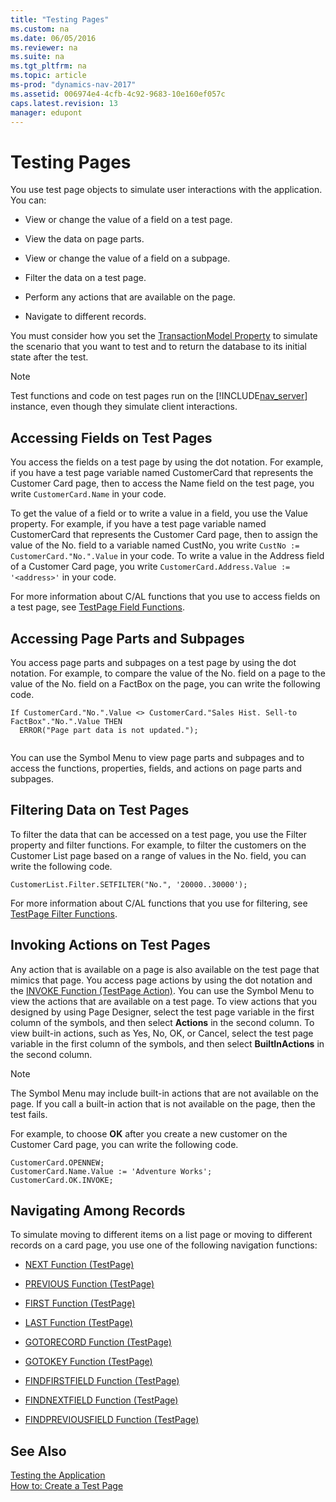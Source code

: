 ```yaml
---
title: "Testing Pages"
ms.custom: na
ms.date: 06/05/2016
ms.reviewer: na
ms.suite: na
ms.tgt_pltfrm: na
ms.topic: article
ms-prod: "dynamics-nav-2017"
ms.assetid: 006974e4-4cfb-4c92-9683-10e160ef057c
caps.latest.revision: 13
manager: edupont
---
```

# Testing Pages
You use test page objects to simulate user interactions with the application. You can:  
  
-   View or change the value of a field on a test page.  
  
-   View the data on page parts.  
  
-   View or change the value of a field on a subpage.  
  
-   Filter the data on a test page.  
  
-   Perform any actions that are available on the page.  
  
-   Navigate to different records.  
  
 You must consider how you set the [TransactionModel Property](TransactionModel-Property.md) to simulate the scenario that you want to test and to return the database to its initial state after the test.  
  
> [!NOTE]  
>  Test functions and code on test pages run on the [!INCLUDE[nav_server](includes/nav_server_md.md)] instance, even though they simulate client interactions.  
  
## Accessing Fields on Test Pages  
 You access the fields on a test page by using the dot notation. For example, if you have a test page variable named CustomerCard that represents the Customer Card page, then to access the Name field on the test page, you write `CustomerCard.Name` in your code.  
  
 To get the value of a field or to write a value in a field, you use the Value property. For example, if you have a test page variable named CustomerCard that represents the Customer Card page, then to assign the value of the No. field to a variable named CustNo, you write `CustNo := CustomerCard."No.".Value` in your code. To write a value in the Address field of a Customer Card page, you write `CustomerCard.Address.Value := '<address>'` in your code.  
  
 For more information about C/AL functions that you use to access fields on a test page, see [TestPage Field Functions](TestPage-Field-Functions.md).  
  
## Accessing Page Parts and Subpages  
 You access page parts and subpages on a test page by using the dot notation. For example, to compare the value of the No. field on a page to the value of the No. field on a FactBox on the page, you can write the following code.  
  
```  
If CustomerCard."No.".Value <> CustomerCard."Sales Hist. Sell-to FactBox"."No.".Value THEN  
  ERROR("Page part data is not updated.");  
  
```  
  
 You can use the Symbol Menu to view page parts and subpages and to access the functions, properties, fields, and actions on page parts and subpages.  
  
## Filtering Data on Test Pages  
 To filter the data that can be accessed on a test page, you use the Filter property and filter functions. For example, to filter the customers on the Customer List page based on a range of values in the No. field, you can write the following code.  
  
```  
CustomerList.Filter.SETFILTER("No.", '20000..30000');  
```  
  
 For more information about C/AL functions that you use for filtering, see [TestPage Filter Functions](TestPage-Filter-Functions.md).  
  
## Invoking Actions on Test Pages  
 Any action that is available on a page is also available on the test page that mimics that page. You access page actions by using the dot notation and the [INVOKE Function \(TestPage Action\)](INVOKE-Function--TestPage-Action-.md). You can use the Symbol Menu to view the actions that are available on a test page. To view actions that you designed by using Page Designer, select the test page variable in the first column of the symbols, and then select **Actions** in the second column. To view built-in actions, such as Yes, No, OK, or Cancel, select the test page variable in the first column of the symbols, and then select **BuiltInActions** in the second column.  
  
> [!NOTE]  
>  The Symbol Menu may include built-in actions that are not available on the page. If you call a built-in action that is not available on the page, then the test fails.  
  
 For example, to choose **OK** after you create a new customer on the Customer Card page, you can write the following code.  
  
```  
CustomerCard.OPENNEW;  
CustomerCard.Name.Value := 'Adventure Works';  
CustomerCard.OK.INVOKE;  
```  
  
## Navigating Among Records  
 To simulate moving to different items on a list page or moving to different records on a card page, you use one of the following navigation functions:  
  
-   [NEXT Function \(TestPage\)](NEXT-Function--TestPage-.md)  
  
-   [PREVIOUS Function \(TestPage\)](PREVIOUS-Function--TestPage-.md)  
  
-   [FIRST Function \(TestPage\)](FIRST-Function--TestPage-.md)  
  
-   [LAST Function \(TestPage\)](LAST-Function--TestPage-.md)  
  
-   [GOTORECORD Function \(TestPage\)](GOTORECORD-Function--TestPage-.md)  
  
-   [GOTOKEY Function \(TestPage\)](GOTOKEY-Function--TestPage-.md)  
  
-   [FINDFIRSTFIELD Function \(TestPage\)](FINDFIRSTFIELD-Function--TestPage-.md)  
  
-   [FINDNEXTFIELD Function \(TestPage\)](FINDNEXTFIELD-Function--TestPage-.md)  
  
-   [FINDPREVIOUSFIELD Function \(TestPage\)](FINDPREVIOUSFIELD-Function--TestPage-.md)  
  
## See Also  
 [Testing the Application](Testing-the-Application.md)   
 [How to: Create a Test Page](How-to--Create-a-Test-Page.md)